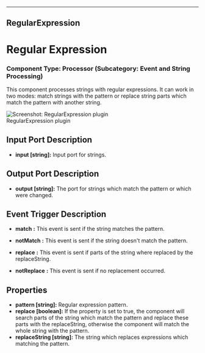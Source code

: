    
---
RegularExpression
---

# Regular Expression

### Component Type: Processor (Subcategory: Event and String Processing)

This component processes strings with regular expressions. It can work in two modes: match strings with the pattern or replace string parts which match the pattern with another string.  

![Screenshot: RegularExpression plugin](img/RegularExpression.jpg "Screenshot:
        RegularExpression plugin")  
RegularExpression plugin

## Input Port Description

*   **input \[string\]:** Input port for strings.

## Output Port Description

*   **output \[string\]:** The port for strings which match the pattern or which were changed.  
    

## Event Trigger Description  

*   **match** **:** This event is sent if the string matches the pattern.  
    
*   **notMatch** **:** This event is sent if the string doesn't match the pattern.  
    
*   **replace** **:** This event is sent if parts of the string where replaced by the replaceString.  
    
*   **notReplace** **:** This event is sent if no replacement occurred.

## Properties

*   **pattern \[string\]:** Regular expression pattern.
*   **replace \[boolean\]:** If the property is set to true, the component will search parts of the string which match the pattern and replace these parts with the replaceString, otherwise the component will match the whole string with the pattern.
*   **replaceString \[string\]:** The string which replaces expressions which matching the pattern.